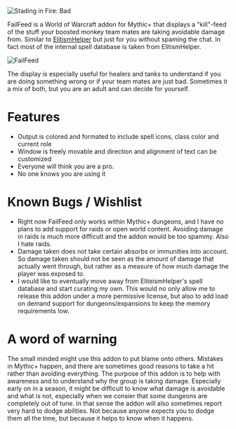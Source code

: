 ![Stading in Fire: Bad](https://raw.githubusercontent.com/chrisliebaer/FailFeed/master/.github/assets/badge/badge_fire.svg)

FailFeed is a World of Warcraft addon for Mythic+ that displays a "kill"-feed of the stuff your boosted monkey team mates are taking avoidable damage from.
Similar to [ElitismHelper](https://github.com/amki/ElitismHelper) but just for you without spaming the chat.
In fact most of the internal spell database is taken from ElitismHelper.

![FailFeed](https://raw.githubusercontent.com/chrisliebaer/FailFeed/master/.github/assets/example1.png)

The display is especially useful for healers and tanks to understand if you are doing something wrong or if your team mates are just bad.
Sometimes it a mix of both, but you are an adult and can decide for yourself.

# Features
* Output is colored and formated to include spell icons, class color and current role
* Window is freely movable and direction and alignment of text can be customized
* Everyone will think you are a pro.
* No one knows you are using it

# Known Bugs / Wishlist
* Right now FailFeed only works within Mythic+ dungeons, and I have no plans to add support for raids or open world content. Avoiding damage in raids is much more difficult and the addon would be too spammy. Also I hate raids.
* Damage taken does not take certain absorbs or immunities into account. So damage taken should not be seen as the amount of damage that actually went through, but rather as a measure of how much damage the player was exposed to.
* I would like to eventually move away from EliteismHelper's spell database and start curating my own. This would no only allow me to release this addon under a more permissive license, but also to add load on demand support for dungeons/expansions to keep the memory requirements low.

# A word of warning
The small minded might use this addon to put blame onto others.
Mistakes in Mythic+ happen, and there are sometimes good reasons to take a hit rather than avoiding everything.
The purpose of this addon is to help with awareness and to understand why the group is taking damage.
Especially early on in a season, it might be difficult to know what damage is avoidable and what is not, especially when we consier that some dungeons are completely out of tune.
In that sense the addon will also sometimes report very hard to dodge abilities.
Not because anyone expects you to dodge them all the time, but because it helps to know when it happens.
